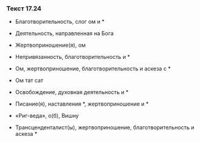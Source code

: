 ### Текст 17.24

- Благотворительность, слог ом и *

- Деятельность, направленная на Бога

- Жертвоприношение(я), ом

- Непривязанность, благотворительность и *

- Ом, жертвоприношение, благотворительность и аскеза с *

- Ом тат сат

- Освобождение, духовная деятельность и *

- Писание(я), наставления *, жертвоприношение и *

- «Риг-веда», о(б), Вишну

- Трансценденталист(ы), жертвоприношение, благотворительность и аскеза *
	
